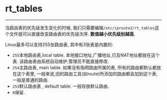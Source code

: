 # rt_tables

---

当路由表的优先级发生变化的时候, 我们只需要编辑`/etc/iproute2/rt_tables`这个文件就可以直接改变路由表的优先级次序. **数值越小优先级别越高**.

Linux最多可以支持255张路由表, 其中有3张表是内置的:

* `255`本地路由表,local table. 本地接口地址,广播地址,已及NAT地址都放在这个表. 该路由表由系统自动维护,管理员不能直接修改.
* `254`主路由表, main table. 如果没有指明路由所属的表, 所有的路由都默认都放在这个表里, 一般来说,旧的路由工具(如route)所添加的路由都会加到这个表, 一般是普通的路由.
* `253`默认路由表 , default table. 一般存放默认路由.
* `0`保留.
